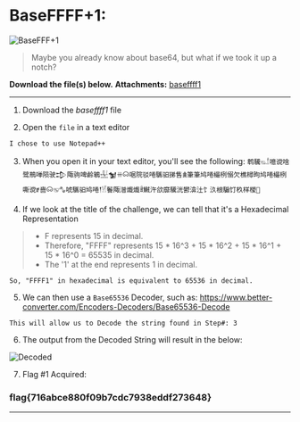 # BaseFFFF+1:
![BaseFFF+1](https://i.imgur.com/7nVfY1Y.png)
> Maybe you already know about base64, but what if we took it up a notch?

**Download the file(s) below.**
**Attachments:** [baseffff1](https://huntress.ctf.games/files/4f5b4be19374471dc575e58e9c09637b/baseffff1?token=eyJ1c2VyX2lkIjozMDU4LCJ0ZWFtX2lkIjo0MzQsImZpbGVfaWQiOjQ1fQ.ZR1pUQ.7c16x55Ncvb2UNdtxzl-pGCy1Ew)

-----

1. Download the *baseffff1* file

2. Open the `file` in a text editor
>

	I chose to use Notepad++

3. When you open it in your text editor, you'll see the following: `鹎驣𔔠𓁯噫谠啥鹭鵧啴陨驶𒄠陬驹啤鹷鵴𓈠𒁯ꔠ𐙡啹院驳啳驨驲挮售𖠰筆筆鸠啳樶栵愵欠樵樳昫鸠啳樶栵嘶谠ꍥ啬𐙡𔕹𖥡唬驨驲鸠啳𒁹𓁵鬠陬潧㸍㸍ꍦ鱡汻欱靡驣洸鬰渰汢饣汣根騸饤杦样椶𠌸`

4. If we look at the title of the challenge, we can tell that it's a Hexadecimal Representation
> -   F represents 15 in decimal.
> -   Therefore, "FFFF" represents 15 * 16^3 + 15 * 16^2 + 15 * 16^1 + 15 * 16^0 = 65535 in decimal.
> -   The '1' at the end represents 1 in decimal.

	So, "FFFF1" in hexadecimal is equivalent to 65536 in decimal.

5. We can then use a `Base65536` Decoder, such as: https://www.better-converter.com/Encoders-Decoders/Base65536-Decode
> 

	This will allow us to Decode the string found in Step#: 3

6. The output from the Decoded String will result in the below:

![Decoded](https://i.imgur.com/qv5UTU2.png)

7.  Flag #1 Acquired:

### flag{716abce880f09b7cdc7938eddf273648}


-----

